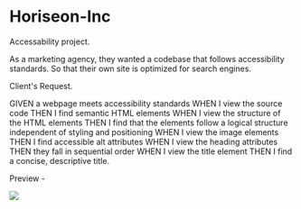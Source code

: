 # Horiseon-Inc

Accessability project.

As a marketing agency,
they wanted a codebase that follows accessibility standards.
So that their own site is optimized for search engines.

Client's Request.

GIVEN a webpage meets accessibility standards
WHEN I view the source code
THEN I find semantic HTML elements
WHEN I view the structure of the HTML elements
THEN I find that the elements follow a logical structure independent of styling and positioning
WHEN I view the image elements
THEN I find accessible alt attributes
WHEN I view the heading attributes
THEN they fall in sequential order
WHEN I view the title element
THEN I find a concise, descriptive title.

Preview -

![](Horiseon-Inc/Horiseon/assets/Preview-Image.png)